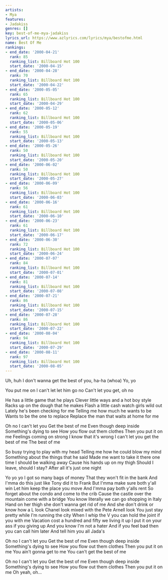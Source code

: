 ```yaml
---
artists:
- Mya
features:
- Jadakiss
genres: []
key: best-of-me-mya-jadakiss
lyrics_url: https://www.azlyrics.com/lyrics/mya/bestofme.html
name: Best Of Me
rankings:
- end_date: '2000-04-21'
  rank: 85
  ranking_list: Billboard Hot 100
  start_date: '2000-04-15'
- end_date: '2000-04-28'
  rank: 70
  ranking_list: Billboard Hot 100
  start_date: '2000-04-22'
- end_date: '2000-05-05'
  rank: 65
  ranking_list: Billboard Hot 100
  start_date: '2000-04-29'
- end_date: '2000-05-12'
  rank: 62
  ranking_list: Billboard Hot 100
  start_date: '2000-05-06'
- end_date: '2000-05-19'
  rank: 55
  ranking_list: Billboard Hot 100
  start_date: '2000-05-13'
- end_date: '2000-05-26'
  rank: 50
  ranking_list: Billboard Hot 100
  start_date: '2000-05-20'
- end_date: '2000-06-02'
  rank: 50
  ranking_list: Billboard Hot 100
  start_date: '2000-05-27'
- end_date: '2000-06-09'
  rank: 56
  ranking_list: Billboard Hot 100
  start_date: '2000-06-03'
- end_date: '2000-06-16'
  rank: 61
  ranking_list: Billboard Hot 100
  start_date: '2000-06-10'
- end_date: '2000-06-23'
  rank: 61
  ranking_list: Billboard Hot 100
  start_date: '2000-06-17'
- end_date: '2000-06-30'
  rank: 72
  ranking_list: Billboard Hot 100
  start_date: '2000-06-24'
- end_date: '2000-07-07'
  rank: 84
  ranking_list: Billboard Hot 100
  start_date: '2000-07-01'
- end_date: '2000-07-14'
  rank: 81
  ranking_list: Billboard Hot 100
  start_date: '2000-07-08'
- end_date: '2000-07-21'
  rank: 86
  ranking_list: Billboard Hot 100
  start_date: '2000-07-15'
- end_date: '2000-07-28'
  rank: 86
  ranking_list: Billboard Hot 100
  start_date: '2000-07-22'
- end_date: '2000-08-04'
  rank: 94
  ranking_list: Billboard Hot 100
  start_date: '2000-07-29'
- end_date: '2000-08-11'
  rank: 97
  ranking_list: Billboard Hot 100
  start_date: '2000-08-05'
---
```



Uh, huh 
I don't wanna get the best of you, ha-ha (whoa)
Yo, yo 


You put me on
I can't let let him go no
Can't let you get, oh no


He has a little game that he plays
Clever little ways and a hot boy style
Racks up on the dough that he makes
Flash a little cash watch girls wild out
Lately he's been checking for me
Telling me how much he wants to be
Wants to be the one to replace 
Replace the man that waits at home for me


Oh no I can't let you 
Get the best of me
Even though deep inside 
Something's dying to see
How you flow out them clothes
Then you put it on me
Feelings coming on strong
I know that it's wrong
I can't let you get the best of me
The best of me



So busy trying to play with my head
Telling me how he could blow my mind
Something about the things that he said
Made me want to take it there one time
I should be walking away
Cause his hands up on my thigh
Should I leave, should I stay?
After all it's just one night




Yo yo yo I got so many bags of money
That they won't fit in the bank
And I'mma do this just like Tony did it to Frank
But I'mma make sure both y'all win
Let him keep the place you move
And I'mma pay both y'alls rent
So forget about the condo and come to the crib
Cause the castle over the mountain come with a bridge
You know literally we can go shopping in Italy
Hand on her thigh she don't wanna get rid of me
And she don't drink or know how a L look
Chanel look mixed with the Pete Arnell look
You just stay pretty while I'm running the city
When I whip the V you can hold the joint if you with me
Vacation cost a hundred and fifty we living it up
I put it on your ass if you giving up
And you know I'm not a hater
And if you feel bad then you can call him later
And tell him you all Jada's


Oh no I can't let you 
Get the best of me
Even though deep inside 
Something's dying to see
How you flow out them clothes
Then you put it on me
You ain't gonna get to me
You can't get the best of me



Oh no I can't let you 
Get the best of me
Even though deep inside 
Something's dying to see
How you flow out them clothes
Then you put it on me
Oh yeah, oh...



